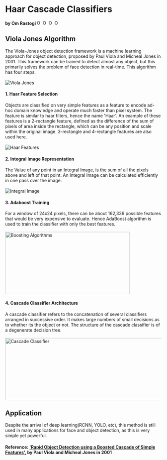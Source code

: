 # Haar Cascade Classifiers 
<p>
<b>by Om Rastogi  </b>  
<a href="https://twitter.com/OmRastogi"><img src="https://cdn.jsdelivr.net/npm/simple-icons@v3/icons/twitter.svg"  alt="Om's Logo" width="15" height="15"></a> 
<a href="https://medium.com/@omrastogi"><img src="https://cdn.jsdelivr.net/npm/simple-icons@v3/icons/linkedin.svg"  alt="Om's Logo" width="15" height="15"></a> 
<a href="https://www.linkedin.com/in/om-rastogi-a886b4b2/"><img src="https://cdn.jsdelivr.net/npm/simple-icons@v3/icons/medium.svg"  alt="Om's Logo" width="15" height="15"></a> 
<a href="https://omrastogi.github.io/omrastogi/index.html"><img src="https://omrastogi.github.io/omrastogi/images/logo.png" alt="Om's Logo" width="22" height="15"></a> 
</p>

## Viola Jones Algorithm
The Viola-Jones object detection framework is a machine learning approach for object detection, proposed by Paul Viola and Micheal Jones in 2001.
This framework can be trained to detect almost any object, but this primarily solves the problem of face detection in real-time. 
This algorithm has four steps.<br><br>
<img src="https://www.researchgate.net/profile/Penousal_Machado/publication/232590123/figure/fig2/AS:300366072696842@1448624260811/Haar-features-adapted-from-20.png" alt="Viola Jones">

#### 1. Haar Feature Selection 
Objects are classified on very simple features as a feature to encode ad-hoc domain knowledge and operate much faster than pixel system.
The feature is similar to haar filters, hence the name 'Haar'. 
An example of these features is a 2-rectangle feature, defined as the difference of the sum of pixels of area inside the rectangle, which can be any position and scale within the original image. 3-rectangle and 4-rectangle features are also used here. <br><br>
<img src="https://docs.opencv.org/2.4/_images/haarfeatures.png" alt="Haar Features" >

#### 2. Integral Image Representation
The Value of any point in an Integral Image, is the sum of all the pixels above and left of that point.
An Integral Image can be calculated efficiently in one pass over the image.<br><br>
<img src="https://aishack.in/static/img/tut/integral-example-new.jpg" alt="Integral Image">


#### 3. Adaboost Training 
For a window of 24x24 pixels, there can be about 162,336 possible features that would be very expensive to evaluate.
Hence AdaBoost algorithm is used to train the classifier with only the best features.<br><br>
<img src="https://i.ytimg.com/vi/BoGNyWW9-mE/maxresdefault.jpg" alt="Boosting Algorithms" width='400' height='200'>


#### 4. Cascade Classifier Architecture
A cascade classifier refers to the concatenation of several classifiers arranged in successive order. It makes large numbers of small decisions as to whether its the object or not. The structure of the cascade classifier is of a degenerate decision tree.<br><br>
<img src="https://www.researchgate.net/publication/277929875/figure/fig9/AS:329583183319048@1455590162849/Cascade-structure-for-Haar-classifiers.png" alt="Cascade Classifier" width='600' height='200'>

## Application 
Despite the arrival of deep learning(RCNN, YOLO, etc), this method is still used in many applications for face and object detection, as this is very simple yet powerful.    

#### Reference: <a href="https://ieeexplore.ieee.org/abstract/document/990517/"> 'Rapid Object Detection using a Boosted Cascade of Simple Features'</a>, by Paul Viola and Micheal Jones in 2001  
